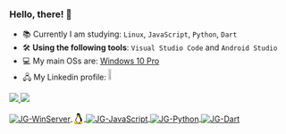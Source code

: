 ### Hello, there! 👋

- 📚 Currently I am studying: `Linux`, `JavaScript`, `Python`, `Dart`
- 🛠️ **Using the following tools**: `Visual Studio Code` and `Android Studio`  
- 💻 My main OSs are: [Windows 10 Pro](https://www.microsoft.com/pt-br/software-download/windows10ISO)
- 🖧 My Linkedin profile: <a href="https://www.linkedin.com/in/alisson-kruger-b5611b160/"
    target="_blank"><img
        src="https://img.shields.io/badge/-LinkedIn-%230077B5?style=for-the-badge&logo=linkedin&logoColor=white"
        width="10%" height="10%" target="_blank"></a>

<div class="flex-container">
    <a href="https://github.com/alissonKr">
        <img height="180em"
            src="https://github-readme-stats-git-masterrstaa-rickstaa.vercel.app/api?username=alissonKr&&show_icons=true&count_private=true&theme=tokyonight" />
        <img height="180em"
            src="https://github-readme-stats-git-masterrstaa-rickstaa.vercel.app/api/top-langs/?username=alissonKr&layout=compact&langs_count=7&theme=tokyonight" />
</div>

<div style="display: inline_block" class="flex-container"><br>
    <img align="center" alt="JG-WinServer" height="4%" width="4%"
        src="https://cdn.jsdelivr.net/gh/devicons/devicon/icons/windows8/windows8-original.svg">
    <img align="center" alt="JG-Linux" height="4%" width="4%"
        src="https://raw.githubusercontent.com/devicons/devicon/9f4f5cdb393299a81125eb5127929ea7bfe42889/icons/linux/linux-original.svg">
    <img align="center" alt="JG-JavaScript" height="4%" width="4%"
        src="https://cdn.jsdelivr.net/gh/devicons/devicon/icons/javascript/javascript-plain.svg">
    <img align="center" alt="JG-Python" height="4%" width="4%"
        src="https://cdn.jsdelivr.net/gh/devicons/devicon/icons/python/python-original.svg">
	<img align="center" alt="JG-Dart" height="4%" width="4%"
        src="https://cdn.jsdelivr.net/gh/devicons/devicon/icons/dart/dart-original.svg">
</div>
